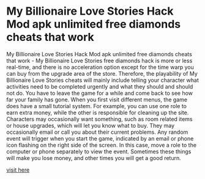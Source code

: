# My Billionaire Love Stories Hack Mod apk unlimited free diamonds cheats that work

My Billionaire Love Stories Hack Mod apk unlimited free diamonds cheats that work - My Billionaire Love Stories free diamonds hack is more or less real-time, and there is no acceleration option except for the time warp you can buy from the upgrade area of the store. Therefore, the playability of My Billionaire Love Stories cheats will mainly include telling your character what activities need to be completed urgently and what they should and should not do. You have to leave the game for a while and come back to see how far your family has gone. When you first visit different menus, the game does have a small tutorial system. For example, you can use one role to earn extra money, while the other is responsible for cleaning up the site. Characters may occasionally want something, such as room related items or house upgrades, which will let you know what to buy. They may occasionally email or call you about their current problems. Any random event will trigger when you start the game, indicated by an email or phone icon flashing on the right side of the screen. In this case, move a role to the computer or phone separately to view the event. Sometimes these things will make you lose money, and other times you will get a good return.

<a href="https://yintamod.xyz/my-billionaire-love-stories/">visit here</a>
